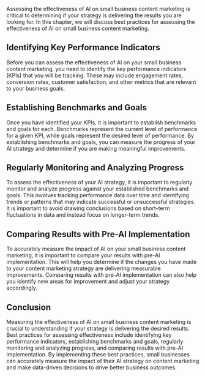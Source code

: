 
Assessing the effectiveness of AI on small business content marketing is critical to determining if your strategy is delivering the results you are looking for. In this chapter, we will discuss best practices for assessing the effectiveness of AI on small business content marketing.

Identifying Key Performance Indicators
--------------------------------------

Before you can assess the effectiveness of AI on your small business content marketing, you need to identify the key performance indicators (KPIs) that you will be tracking. These may include engagement rates, conversion rates, customer satisfaction, and other metrics that are relevant to your business goals.

Establishing Benchmarks and Goals
---------------------------------

Once you have identified your KPIs, it is important to establish benchmarks and goals for each. Benchmarks represent the current level of performance for a given KPI, while goals represent the desired level of performance. By establishing benchmarks and goals, you can measure the progress of your AI strategy and determine if you are making meaningful improvements.

Regularly Monitoring and Analyzing Progress
-------------------------------------------

To assess the effectiveness of your AI strategy, it is important to regularly monitor and analyze progress against your established benchmarks and goals. This involves tracking performance data over time and identifying trends or patterns that may indicate successful or unsuccessful strategies. It is important to avoid drawing conclusions based on short-term fluctuations in data and instead focus on longer-term trends.

Comparing Results with Pre-AI Implementation
--------------------------------------------

To accurately measure the impact of AI on your small business content marketing, it is important to compare your results with pre-AI implementation. This will help you determine if the changes you have made to your content marketing strategy are delivering measurable improvements. Comparing results with pre-AI implementation can also help you identify new areas for improvement and adjust your strategy accordingly.

Conclusion
----------

Measuring the effectiveness of AI on small business content marketing is crucial to understanding if your strategy is delivering the desired results. Best practices for assessing effectiveness include identifying key performance indicators, establishing benchmarks and goals, regularly monitoring and analyzing progress, and comparing results with pre-AI implementation. By implementing these best practices, small businesses can accurately measure the impact of their AI strategy on content marketing and make data-driven decisions to drive better business outcomes.
